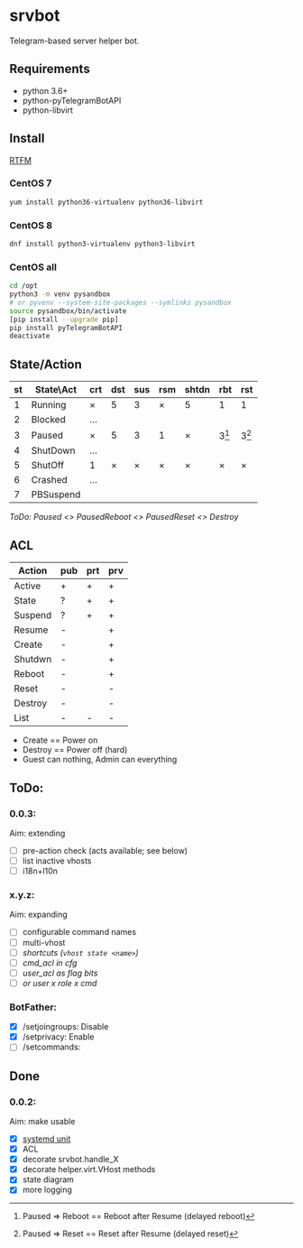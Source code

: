 # srvbot

Telegram-based server helper bot.

## Requirements

- python 3.6+
- python-pyTelegramBotAPI
- python-libvirt

## Install

[RTFM](https://max-ko.ru/60-sreda-razrabotki-venv-python3-v-centos-7.html)

### CentOS 7
```bash
yum install python36-virtualenv python36-libvirt
```

### CentOS 8
```bash
dnf install python3-virtualenv python3-libvirt
```

### CentOS all
```bash
cd /opt
python3 -m venv pysandbox
# or pyvenv --system-site-packages --symlinks pysandbox
source pysandbox/bin/activate
[pip install --upgrade pip]
pip install pyTelegramBotAPI
deactivate
```

## State/Action

st | State\Act| crt | dst | sus | rsm |shtdn| rbt | rst 
---|----------|-----|-----|-----|-----|-----|-----|-----
 1 | Running  |  ×  |  5  |  3  |  ×  |  5  |  1  |  1
 2 | Blocked  |  …  |     |     |     |     |     |  
 3 | Paused   |  ×  |  5  |  3  |  1  |  ×  |3[^1]|3[^2]
 4 | ShutDown |  …  |     |     |     |     |     |  
 5 | ShutOff  |  1  |  ×  |  ×  |  ×  |  ×  |  ×  |  ×
 6 | Crashed  |  …  |     |     |     |     |     |  
 7 | PBSuspend|     |     |     |     |     |     |  

*ToDo: Paused <> PausedReboot <> PausedReset <> Destroy*

[^1]: Paused => Reboot == Reboot after Resume (delayed reboot)
[^2]: Paused => Reset == Reset after Resume (delayed reset)

## ACL

Action | pub | prt | prv 
-------|-----|-----|-----
Active |  +  |  +  |  +
State  |  ?  |  +  |  +
Suspend|  ?  |  +  |  +
Resume |  -  |     |  +
Create |  -  |     |  +
Shutdwn|  -  |     |  +
Reboot |  -  |     |  +
Reset  |  -  |     |  -
Destroy|  -  |     |  -
List   |  -  |  -  |  -

* Create == Power on
* Destroy == Power off (hard)
* Guest can nothing, Admin can everything

## ToDo:

### 0.0.3:

Aim: extending

- [ ] pre-action check (acts available; see below)
- [ ] list inactive vhosts
- [ ] i18n+l10n

### x.y.z:

Aim: expanding

- [ ] configurable command names
- [ ] multi-vhost
- [ ] *shortcuts (`vhost state <name>`)*
- [ ] *cmd_acl in cfg*
- [ ] *user_acl as flag bits*
- [ ] *or user x role x cmd*

### BotFather:

 - [x] /setjoingroups: Disable
 - [x] /setprivacy: Enable
 - [ ] /setcommands: 

## Done

### 0.0.2:

Aim: make usable

- [x] [systemd unit](https://avalon.land/blog/it/telegram-bot-on-centos7/)
- [x] ACL
- [x] decorate srvbot.handle_X
- [x] decorate helper.virt.VHost methods
- [x] state diagram
- [x] more logging
